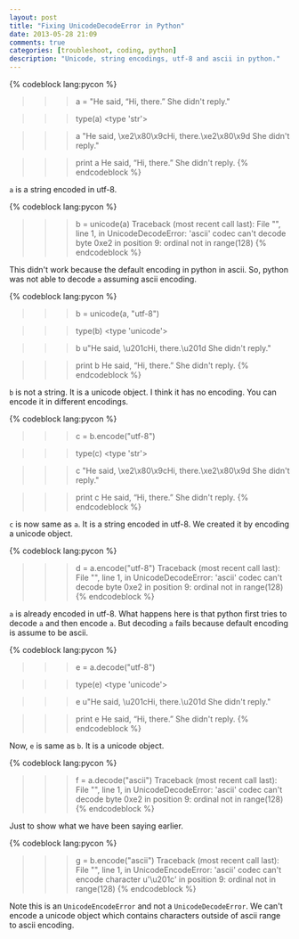 ```yaml
---
layout: post
title: "Fixing UnicodeDecodeError in Python"
date: 2013-05-28 21:09
comments: true
categories: [troubleshoot, coding, python]
description: "Unicode, string encodings, utf-8 and ascii in python."
---
```

{% codeblock lang:pycon %}
>>> a = "He said, “Hi, there.” She didn't reply."

>>> type(a)
<type 'str'>

>>> a
"He said, \xe2\x80\x9cHi, there.\xe2\x80\x9d She didn't reply."

>>> print a
He said, “Hi, there.” She didn't reply.
{% endcodeblock %}

`a` is a string encoded in utf-8.

{% codeblock lang:pycon %}
>>> b = unicode(a)
Traceback (most recent call last):
  File "<stdin>", line 1, in <module>
UnicodeDecodeError: 'ascii' codec can't decode byte 0xe2 in position 9: ordinal not in range(128)
{% endcodeblock %}

This didn't work because the default encoding in python in ascii. So, python was not able to decode `a` assuming ascii encoding.

{% codeblock lang:pycon %}
>>> b = unicode(a, "utf-8")

>>> type(b)
<type 'unicode'>

>>> b
u"He said, \u201cHi, there.\u201d She didn't reply."

>>> print b
He said, “Hi, there.” She didn't reply.
{% endcodeblock %}

`b` is not a string. It is a unicode object. I think it has no encoding. You can encode it in different encodings.

{% codeblock lang:pycon %}
>>> c = b.encode("utf-8")

>>> type(c)
<type 'str'>

>>> c
"He said, \xe2\x80\x9cHi, there.\xe2\x80\x9d She didn't reply."

>>> print c
He said, “Hi, there.” She didn't reply.
{% endcodeblock %}

`c` is now same as `a`. It is a string encoded in utf-8. We created it by encoding a unicode object.

{% codeblock lang:pycon %}
>>> d = a.encode("utf-8")
Traceback (most recent call last):
  File "<stdin>", line 1, in <module>
UnicodeDecodeError: 'ascii' codec can't decode byte 0xe2 in position 9: ordinal not in range(128)
{% endcodeblock %}

`a` is already encoded in utf-8. What happens here is that python first tries to decode `a` and then encode `a`. But decoding `a` fails because default encoding is assume to be ascii.

{% codeblock lang:pycon %}
>>> e = a.decode("utf-8")

>>> type(e)
<type 'unicode'>

>>> e
u"He said, \u201cHi, there.\u201d She didn't reply."

>>> print e
He said, “Hi, there.” She didn't reply.
{% endcodeblock %}

Now, `e` is same as `b`. It is a unicode object.

{% codeblock lang:pycon %}
>>> f = a.decode("ascii")
Traceback (most recent call last):
  File "<stdin>", line 1, in <module>
UnicodeDecodeError: 'ascii' codec can't decode byte 0xe2 in position 9: ordinal not in range(128)
{% endcodeblock %}

Just to show what we have been saying earlier.

{% codeblock lang:pycon %}
>>> g = b.encode("ascii")
Traceback (most recent call last):
  File "<stdin>", line 1, in <module>
UnicodeEncodeError: 'ascii' codec can't encode character u'\u201c' in position 9: ordinal not in range(128)
{% endcodeblock %}

Note this is an `UnicodeEncodeError` and not a `UnicodeDecodeError`. We can't encode a unicode object which contains characters outside of ascii range to ascii encoding.
